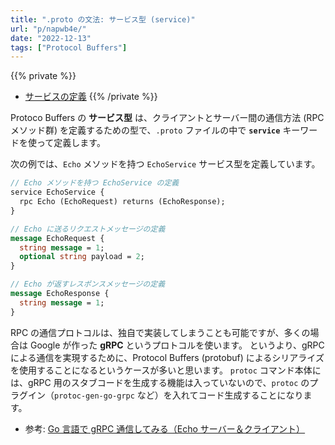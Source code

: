 ```yaml
---
title: ".proto の文法: サービス型 (service)"
url: "p/napwb4e/"
date: "2022-12-13"
tags: ["Protocol Buffers"]
---
```


{{% private %}}
- [サービスの定義](https://developers.google.com/protocol-buffers/docs/proto3#services)
{{% /private %}}

Protoco Buffers の __サービス型__ は、クライアントとサーバー間の通信方法 (RPC メソッド群) を定義するための型で、`.proto` ファイルの中で __`service`__ キーワードを使って定義します。

次の例では、`Echo` メソッドを持つ `EchoService` サービス型を定義しています。

```proto
// Echo メソッドを持つ EchoService の定義
service EchoService {
  rpc Echo (EchoRequest) returns (EchoResponse);
}

// Echo に送るリクエストメッセージの定義
message EchoRequest {
  string message = 1;
  optional string payload = 2;
}

// Echo が返すレスポンスメッセージの定義
message EchoResponse {
  string message = 1;
}
```

RPC の通信プロトコルは、独自で実装してしまうことも可能ですが、多くの場合は Google が作った __gRPC__ というプロトコルを使います。
というより、gRPC による通信を実現するために、Protocol Buffers (protobuf) によるシリアライズを使用することになるというケースが多いと思います。
`protoc` コマンド本体には、gRPC 用のスタブコードを生成する機能は入っていないので、`protoc` のプラグイン（`protoc-gen-go-grpc` など）を入れてコード生成することになります。

- 参考: [Go 言語で gRPC 通信してみる（Echo サーバー＆クライアント）](/p/ij4jv9k/)

